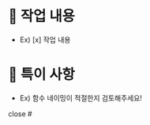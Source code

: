 # 📌 작업 내용

<!-- 구현 내용 및 작업 했던 내역, 사진 및 동영상 선택적으로 첨부 -->

- Ex) [x] 작업 내용

# 🚦 특이 사항

<!-- 주의 깊게 봐야하는 PR 포인트 & 말하고 싶은 점 -->

- Ex) 함수 네이밍이 적절한지 검토해주세요!

<!-- close 할 이슈 번호 입력 -->

close #
